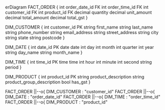 erDiagram
  FACT_ORDER {
    int order_date_id FK
    int order_time_id FK
    int customer_id FK
    int product_id FK
    decimal quantity
    decimal unit_amount
    decimal total_amount
    decimal total_gst
  }

  DIM_CUSTOMER {
    int customer_id PK
    string first_name
    string last_name
    string phone_number
    string email_address
    string street_address
    string city
    string state
    string postcode
  }

  DIM_DATE {
    int date_id PK
    date date
    int day
    int month
    int quarter
    int year
    string day_name
    string month_name
  }

  DIM_TIME {
    int time_id PK
    time time
    int hour
    int minute
    int second
    string period
  }

  DIM_PRODUCT {
    int product_id PK
    string product_description
    string product_group_description
    bool has_gst
  }

  FACT_ORDER ||--o{ DIM_CUSTOMER : "customer_id"
  FACT_ORDER ||--o{ DIM_DATE : "order_date_id"
  FACT_ORDER ||--o{ DIM_TIME : "order_time_id"
  FACT_ORDER ||--o{ DIM_PRODUCT : "product_id"